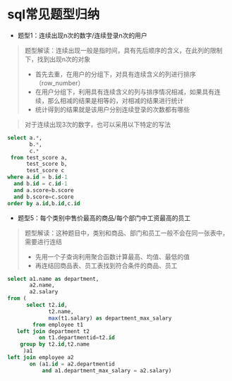# sql常见题型归纳
- 题型1：连续出现n次的数字/连续登录n次的用户

> 题型解读：连续出现一般是指时间，具有先后顺序的含义，在此列的限制下，找到出现n次的对象
> - 首先去重，在用户的分组下，对具有连续含义的列进行排序（row_number）
> - 在用户分组下，利用具有连续含义的列与排序情况相减，如果具有连续，那么相减的结果是相等的，对相减的结果进行统计
> - 统计得到的结果就是该用户分别连续登录的次数都有哪些


> 对于连续出现3次的数字，也可以采用以下特定的写法
```sql
select a.*,
       b.*,
       c.*
 from test_score a,
      test_score b,
      test_score c
where a.id = b.id-1
  and b.id = c.id-1
  and a.score=b.score
  and b.score=c.score
order by a.id,b.id,c.id
```

- 题型5：每个类别中售价最高的商品/每个部门中工资最高的员工

> 题型解读：这种题目中，类别和商品、部门和员工一般不会在同一张表中，需要进行连结
> - 先用一个子查询利用聚合函数计算最高、均值、最低的值
> - 再连结回商品表、员工表找到符合条件的商品、员工

```sql
select a1.name as department,
       a2.name,
       a2.salary
from (
      select t2.id,
             t2.name,
             max(t1.salary) as department_max_salary
        from employee t1
   left join department t2
          on t1.departmentid=t2.id
    group by t2.id,t2.name
     )a1
left join employee a2
       on (a1.id = a2.departmentid
           and a1.department_max_salary = a2.salary)
```